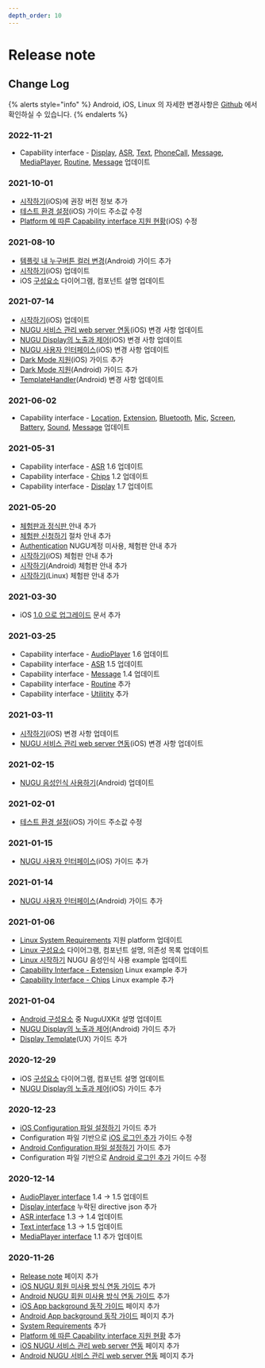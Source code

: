 ```yaml
---
depth_order: 10
---
```


# Release note

## Change Log

{% alerts style="info" %}
Android, iOS, Linux 의 자세한 변경사항은 [Github](./source-code) 에서 확인하실 수 있습니다.
{% endalerts %}

### **2022-11-21**

* Capability interface - [Display](capability-interface/display/), [ASR](capability-interface/asr), [Text](capability-interface/text), [PhoneCall](capability-interface/phonecall), [Message](capability-interface/message), [MediaPlayer](capability-interface/mediaplayer), [Routine](capability-interface/routine), [Message](capability-interface/message) 업데이트

### **2021-10-01**

* [시작하기](./platform/ios/start)(iOS)에 권장 버전 정보 추가
* [테스트 환경 설정](./platform/ios/testing_sdk_integration)(iOS) 가이드 주소값 수정
* [Platform 에 따른 Capability interface 지원 현황](./capability-interface#platform)(iOS) 수정

### **2021-08-10**

* [템플릿 내 누구버튼 컬러 변경](./platform/android/nugu-user-interface#nugubutton)(Android) 가이드 추가
* [시작하기](./platform/ios/start)(iOS) 업데이트
* iOS [구성요소](./platform/ios/component) 다이어그램, 컴포넌트 설명 업데이트

### 2021-07-14

* [시작하기](./platform/ios/start)(iOS) 업데이트
* [NUGU 서비스 관리 web server 연동](./platform/ios/web-server)(iOS) 변경 사항 업데이트
* [NUGU Display의 노출과 제어](./platform/ios/nugu-display-template-server)(iOS) 변경 사항 업데이트
* [NUGU 사용자 인터페이스](./platform/ios/nugu)(iOS) 변경 사항 업데이트
* [Dark Mode 지원](./platform/ios/dark-mode)(iOS) 가이드 추가
* [Dark Mode 지원](./platform/android/dark-mode)(Android) 가이드 추가
* [TemplateHandler](./platform/android/nugu-display/templatehandler)(Android) 변경 사항 업데이트

### 2021-06-02

* Capability interface - [Location](./capability-interface/location#LocationAgent-사용), [Extension](./capability-interface/extension#ExtensionAgent-사용), [Bluetooth](./capability-interface/bluetooth#BluetoothAgent-사용), [Mic](./capability-interface/mic#MicAgent-사용), [Screen](./capability-interface/screen#ScreenAgent-사용), [Battery](./capability-interface/battery#BatteryAgent-사용), [Sound](./capability-interface/sound#SoundAgent-사용), [Message](./capability-interface/message#MessageAgent-사용) 업데이트

### 2021-05-31

* Capability interface - [ASR](./capability-interface/asr) 1.6 업데이트
* Capability interface - [Chips](./capability-interface/chips) 1.2 업데이트
* Capability interface - [Display](./capability-interface/display) 1.7 업데이트

### 2021-05-20

* [체험판과 정식판 ](./describetrial)안내 추가
* [체험판 신청하기](./trialprocess) 절차 안내 추가
* [Authentication](./authentication) NUGU계정 미사용, 체험판 안내 추가
* [시작하기](./platform/ios/start)(iOS) 체험판 안내 추가
* [시작하기](./platform/android/start)(Android) 체험판 안내 추가
* [시작하기](./platform/linux/start)(Linux) 체험판 안내 추가

### 2021-03-30

* iOS [1.0 으로 업그레이드](./platform/ios/1.0) 문서 추가

### 2021-03-25

* Capability interface - [AudioPlayer](./capability-interface/audioplayer) 1.6 업데이트
* Capability interface - [ASR](./capability-interface/asr) 1.5 업데이트
* Capability interface - [Message](./capability-interface/message) 1.4 업데이트
* Capability interface - [Routine](./capability-interface/routine) 추가
* Capability interface - [Utilitity](./capability-interface/utility) 추가

### 2021-03-11

* [시작하기](./platform/ios/start)(iOS) 변경 사항 업데이트
* [NUGU 서비스 관리 web server 연동](./platform/ios/web-server)(iOS) 변경 사항 업데이트

### 2021-02-15

* [NUGU 음성인식 사용하기](./platform/android/start#step5-nugu-음성인식-사용하기)(Android) 업데이트

### 2021-02-01

* [테스트 환경 설정](./platform/ios/testing_sdk_integration)(iOS) 가이드 주소값 수정

### 2021-01-15

* [NUGU 사용자 인터페이스](./platform/ios/nugu)(iOS) 가이드 추가

### 2021-01-14

* [NUGU 사용자 인터페이스](./platform/android/nugu-user-interface)(Android) 가이드 추가

### 2021-01-06

* [Linux System Requirements](./platform) 지원 platform 업데이트
* [Linux 구성요소](./platform/linux/component) 다이어그램, 컴포넌트 설명, 의존성 목록 업데이트
* [Linux 시작하기](./platform/linux/start) NUGU 음성인식 사용 example 업데이트
* [Capability Interface - Extension](./capability-interface/extension) Linux example 추가
* [Capability Interface - Chips](./capability-interface/chips) Linux example 추가

### 2021-01-04

* [Android 구성요소](./platform/android/intro_components) 중 NuguUXKit 설명 업데이트
* [NUGU Display의 노출과 제어](./platform/android/nugu-display)(Android) 가이드 추가
* [Display Template](./sdk-design-guide/display-template)(UX) 가이드 추가

### 2020-12-29

* iOS [구성요소](./platform/ios/component) 다이어그램, 컴포넌트 설명 업데이트
* [NUGU Display의 노출과 제어](./platform/ios/nugu-display-template-server)(iOS) 가이드 추가

### 2020-12-23

* [iOS Configuration 파일 설정하기](./platform/ios/start#configuration-파일-설정하기) 가이드 추가
* Configuration 파일 기반으로 [iOS 로그인 추가](./platform/ios/start#step-4-nugu-로그인-추가) 가이드 수정
* [Android Configuration 파일 설정하기](./platform/android/start#configuration-파일-설정하기) 가이드 추가
* Configuration 파일 기반으로 [Android 로그인 추가](./platform/android/start#step-4-nugu-로그인-추가) 가이드 수정

### 2020-12-14

* [AudioPlayer interface](./capability-interface/audioplayer) 1.4 -> 1.5 업데이트
* [Display interface](./capability-interface/display) 누락된 directive json 추가
* [ASR interface](./capability-interface/asr) 1.3 -> 1.4 업데이트
* [Text interface](./capability-interface/text) 1.3 -> 1.5 업데이트
* [MediaPlayer interface](./capability-interface/mediaplayer) 1.1 추가 업데이트

### 2020-11-26

* [Release note](./release-note) 페이지 추가
* [iOS NUGU 회원 미사용 방식 연동 가이드](./platform/ios/start#nugu-회원-미사용-방식으로-로그인) 추가
* [Android NUGU 회원 미사용 방식 연동 가이드](./platform/android/start#nugu-회원-미사용-방식으로-로그인) 추가
* [iOS App background 동작 가이드](./platform/ios/background) 페이지 추가
* [Android App background 동작 가이드](./platform/android/background) 페이지 추가
* [System Requirements](./platform#system-requirements) 추가
* [Platform 에 따른 Capability interface 지원 현황](./capability-interface#platform) 추가
* [iOS NUGU 서비스 관리 web server 연동](./platform/ios/web-server) 페이지 추가
* [Android NUGU 서비스 관리 web server 연동](./platform/android/nugu-web-server) 페이지 추가

